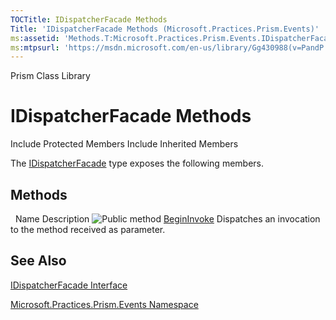 ```yaml
---
TOCTitle: IDispatcherFacade Methods
Title: 'IDispatcherFacade Methods (Microsoft.Practices.Prism.Events)'
ms:assetid: 'Methods.T:Microsoft.Practices.Prism.Events.IDispatcherFacade'
ms:mtpsurl: 'https://msdn.microsoft.com/en-us/library/Gg430988(v=PandP.50)'
---
```


Prism Class Library

IDispatcherFacade Methods
=========================

Include Protected Members
Include Inherited Members

The [IDispatcherFacade](https://msdn.microsoft.com/t:microsoft.practices.prism.events.idispatcherfacade) type exposes the following members.

Methods
-------

<span id="methodTableToggle"></span>
 
Name
Description
![](https://msdn.microsoft.com/en-us/Gg430988.pubmethod(en-us,PandP.50).gif "Public method")
[BeginInvoke](https://msdn.microsoft.com/m:microsoft.practices.prism.events.idispatcherfacade.begininvoke(system.delegate%2csystem.object))
Dispatches an invocation to the method received as parameter.

See Also
--------

<span id="seeAlsoToggle"></span>
[IDispatcherFacade Interface](https://msdn.microsoft.com/t:microsoft.practices.prism.events.idispatcherfacade)

[Microsoft.Practices.Prism.Events Namespace](https://msdn.microsoft.com/n:microsoft.practices.prism.events)
